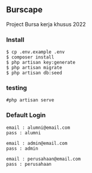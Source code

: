 ## Burscape

Project Bursa kerja khusus 2022

### Install

```
$ cp .env.example .env
$ composer install
$ php artisan key:generate
$ php artisan migrate
$ php artisan db:seed
```


### testing

```
#php artisan serve
```

### Default Login

```
email : alumni@email.com
pass : alumni

email : admin@email.com
pass : admin

email : perusahaan@email.com
pass : perusahaan
```

